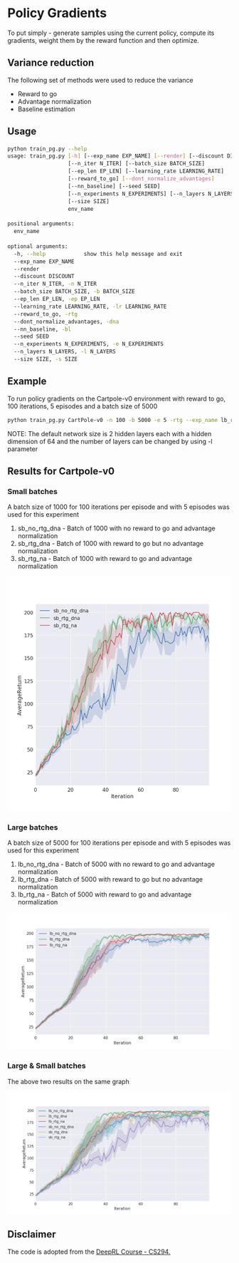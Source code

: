 # Policy Gradients

To put simply - generate samples using the current policy, compute its gradients, weight them by the reward function
and then optimize.

## Variance reduction

The following set of methods were used to reduce the variance

 - Reward to go
 - Advantage normalization
 - Baseline estimation
 
 ## Usage
 
```bash
python train_pg.py --help
usage: train_pg.py [-h] [--exp_name EXP_NAME] [--render] [--discount DISCOUNT]
                   [--n_iter N_ITER] [--batch_size BATCH_SIZE]
                   [--ep_len EP_LEN] [--learning_rate LEARNING_RATE]
                   [--reward_to_go] [--dont_normalize_advantages]
                   [--nn_baseline] [--seed SEED]
                   [--n_experiments N_EXPERIMENTS] [--n_layers N_LAYERS]
                   [--size SIZE]
                   env_name

positional arguments:
  env_name

optional arguments:
  -h, --help            show this help message and exit
  --exp_name EXP_NAME
  --render
  --discount DISCOUNT
  --n_iter N_ITER, -n N_ITER
  --batch_size BATCH_SIZE, -b BATCH_SIZE
  --ep_len EP_LEN, -ep EP_LEN
  --learning_rate LEARNING_RATE, -lr LEARNING_RATE
  --reward_to_go, -rtg
  --dont_normalize_advantages, -dna
  --nn_baseline, -bl
  --seed SEED
  --n_experiments N_EXPERIMENTS, -e N_EXPERIMENTS
  --n_layers N_LAYERS, -l N_LAYERS
  --size SIZE, -s SIZE
  ```
  
  ## Example
  To run policy gradients on the Cartpole-v0 environment with reward to go, 100 iterations, 5 episodes and a batch size
  of 5000
  
  ```bash
  python train_pg.py CartPole-v0 -n 100 -b 5000 -e 5 -rtg --exp_name lb_rtg_na
  ```
  NOTE: The default network size is 2 hidden layers each with a hidden dimension of 64 and the number of layers can be
  changed by using -l parameter
  
  ## Results for Cartpole-v0
  
  ### Small batches
  A batch size of 1000 for 100 iterations per episode and with 5 episodes was used for this experiment
  
1. sb_no_rtg_dna - Batch of 1000 with no reward to go and advantage normalization
2. sb_rtg_dna - Batch of 1000 with reward to go but no advantage normalization
3. sb_rtg_na - Batch of 1000 with reward to go and advantage normalization
    
  ![alt text](images/sb_pg.png "Small batches")

 ### Large batches
  A batch size of 5000 for 100 iterations per episode and with 5 episodes was used for this experiment
  
1. lb_no_rtg_dna - Batch of 5000 with no reward to go and advantage normalization
2. lb_rtg_dna - Batch of 5000 with reward to go but no advantage normalization
3. lb_rtg_na - Batch of 5000 with reward to go and advantage normalization
    
  ![alt text](images/lb_pg.png "Large batches")
  
 ### Large & Small batches
 The above two results on the same graph
 
   ![alt text](images/sb_lb_pg.png "Small batches")

  ## Disclaimer
  The code is adopted from the [DeepRL Course - CS294.](http://rll.berkeley.edu/deeprlcourse/)
